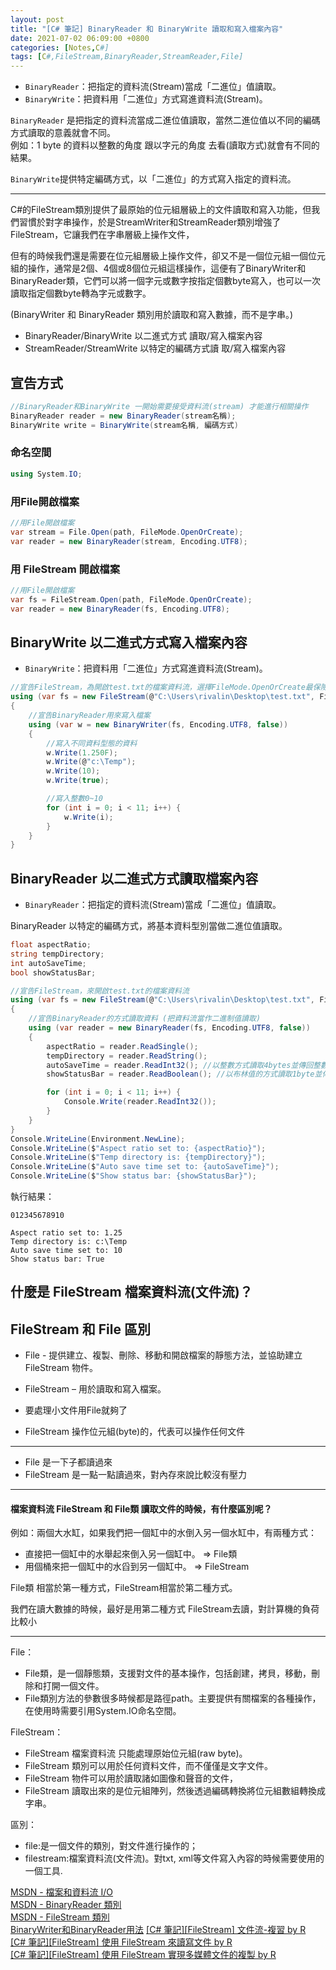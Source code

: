 ```yaml
---
layout: post
title: "[C# 筆記] BinaryReader 和 BinaryWrite 讀取和寫入檔案內容"
date: 2021-07-02 06:09:00 +0800
categories: [Notes,C#]
tags: [C#,FileStream,BinaryReader,StreamReader,File]
---
```


- `BinaryReader`：把指定的資料流(Stream)當成「二進位」值讀取。
- `BinaryWrite`：把資料用「二進位」方式寫進資料流(Stream)。

`BinaryReader` 是把指定的資料流當成二進位值讀取，當然二進位值以不同的編碼方式讀取的意義就會不同。       
例如：1 byte 的資料以整數的角度 跟以字元的角度 去看(讀取方式)就會有不同的結果。     

`BinaryWrite`提供特定編碼方式，以「二進位」的方式寫入指定的資料流。

---

C#的FileStream類別提供了最原始的位元組層級上的文件讀取和寫入功能，但我們習慣於對字串操作，於是StreamWriter和StreamReader類別增強了FileStream，它讓我們在字串層級上操作文件，

但有的時候我們還是需要在位元組層級上操作文件，卻又不是一​​個位元組一個位元組的操作，通常是2個、4個或8個位元組這樣操作，這便有了BinaryWriter和BinaryReader類，它們可以將一個字元或數字按指定個數byte寫入，也可以一次讀取指定個數byte轉為字元或數字。

(BinaryWriter 和 BinaryReader 類別用於讀取和寫入數據，而不是字串。)

- BinaryReader/BinaryWrite 以二進式方式 讀取/寫入檔案內容
- StreamReader/StreamWrite 以特定的編碼方式讀 取/寫入檔案內容


## 宣告方式

```c#
//BinaryReader和BinaryWrite 一開始需要接受資料流(stream) 才能進行相關操作
BinaryReader reader = new BinaryReader(stream名稱);
BinaryWrite write = BinaryWrite(stream名稱, 編碼方式)
```

### 命名空間

```c#
using System.IO;
```

### 用File開啟檔案

```c#
//用File開啟檔案
var stream = File.Open(path, FileMode.OpenOrCreate);
var reader = new BinaryReader(stream, Encoding.UTF8);
```

### 用 FileStream 開啟檔案

```c#
//用File開啟檔案
var fs = FileStream.Open(path, FileMode.OpenOrCreate);
var reader = new BinaryReader(fs, Encoding.UTF8);
```

## BinaryWrite 以二進式方式寫入檔案內容

- `BinaryWrite`：把資料用「二進位」方式寫進資料流(Stream)。

```c#
//宣告FileStream，為開啟test.txt的檔案資料流，選擇FileMode.OpenOrCreate最保險，如果檔案不存在，就會新增一個
using (var fs = new FileStream(@"C:\Users\rivalin\Desktop\test.txt", FileMode.OpenOrCreate))
{
    //宣告BinaryReader用來寫入檔案
    using (var w = new BinaryWriter(fs, Encoding.UTF8, false))
    {
        //寫入不同資料型態的資料
        w.Write(1.250F);
        w.Write(@"c:\Temp");
        w.Write(10);
        w.Write(true);

        //寫入整數0~10
        for (int i = 0; i < 11; i++) {
            w.Write(i);
        }
    }
}
```


## BinaryReader 以二進式方式讀取檔案內容

- `BinaryReader`：把指定的資料流(Stream)當成「二進位」值讀取。

BinaryReader 以特定的編碼方式，將基本資料型別當做二進位值讀取。

```c#
float aspectRatio;
string tempDirectory;
int autoSaveTime;
bool showStatusBar;

//宣告FileStream，來開啟test.txt的檔案資料流
using (var fs = new FileStream(@"C:\Users\rivalin\Desktop\test.txt", FileMode.Open))
{
    //宣告BinaryReader的方式讀取資料 (把資料流當作二進制值讀取)
    using (var reader = new BinaryReader(fs, Encoding.UTF8, false))
    {
        aspectRatio = reader.ReadSingle();
        tempDirectory = reader.ReadString();
        autoSaveTime = reader.ReadInt32(); //以整數方式讀取4bytes並傳回整數值，最後將指標往後移4bytes
        showStatusBar = reader.ReadBoolean(); //以布林值的方式讀取1byte並傳回，並將指標移到下一個byte

        for (int i = 0; i < 11; i++) {
            Console.Write(reader.ReadInt32());
        }
    }
}
Console.WriteLine(Environment.NewLine);
Console.WriteLine($"Aspect ratio set to: {aspectRatio}");
Console.WriteLine($"Temp directory is: {tempDirectory}");
Console.WriteLine($"Auto save time set to: {autoSaveTime}");
Console.WriteLine($"Show status bar: {showStatusBar}");
```

執行結果：

```
012345678910

Aspect ratio set to: 1.25
Temp directory is: c:\Temp
Auto save time set to: 10
Show status bar: True
```

## 什麼是 FileStream 檔案資料流(文件流)？


## FileStream 和 File 區別

- File - 提供建立、複製、刪除、移動和開啟檔案的靜態方法，並協助建立 FileStream 物件。
- FileStream – 用於讀取和寫入檔案。
        
- 要處理小文件用File就夠了
- FileStream 操作位元組(byte)的，代表可以操作任何文件

---

- File 是一下子都讀過來
- FileStream 是一點一點讀過來，對內存來說比較沒有壓力

---

#### 檔案資料流 FileStream 和 File類  讀取文件的時候，有什麼區別呢？

例如：兩個大水缸，如果我們把一個缸中的水倒入另一個水缸中，有兩種方式：

- 直接把一個缸中的水舉起來倒入另一個缸中。 => File類    
- 用個桶來把一個缸中的水舀到另一個缸中。 => FileStream  

File類 相當於第一種方式，FileStream相當於第二種方式。

我們在讀大數據的時候，最好是用第二種方式 FileStream去讀，對計算機的負荷比較小

---


File：
- File類，是一個靜態類，支援對文件的基本操作，包括創建，拷貝，移動，刪除和打開一個文件。 
- File類別方法的參數很多時候都是路徑path。主要提供有關檔案的各種操作，在使用時需要引用System.IO命名空間。

FileStream：
- FileStream 檔案資料流 只能處理原始位元組(raw byte)。 
- FileStream 類別可以用於任何資料文件，而不僅僅是文字文件。 
- FileStream 物件可以用於讀取諸如圖像和聲音的文件，
- FileStream 讀取出來的是位元組陣列，然後透過編碼轉換將位元組數組轉換成字串。

區別：
- file:是一個文件的類別，對文件進行操作的；
- filestream:檔案資料流(文件流)。對txt, xml等文件寫入內容的時候需要使用的一個工具.



[MSDN - 檔案和資料流 I/O](https://learn.microsoft.com/zh-tw/dotnet/standard/io/)       
[MSDN - BinaryReader 類別](https://learn.microsoft.com/zh-tw/dotnet/api/system.io.binaryreader?view=net-8.0)        
[MSDN - FileStream 類別](https://learn.microsoft.com/zh-tw/dotnet/api/system.io.filestream?view=net-8.0)        
[BinaryWriter和BinaryReader用法](https://www.cnblogs.com/wang7/archive/2012/05/17/2506701.html)
[[C# 筆記][FileStream] 文件流-複習  by R](https://riivalin.github.io/posts/2011/02/filestream-1/)       
[[C# 筆記][FileStream] 使用 FileStream 來讀寫文件  by R](https://riivalin.github.io/posts/2011/01/file-stream/)     
[[C# 筆記][FileStream] 使用 FileStream 實現多媒體文件的複製 by R](https://riivalin.github.io/posts/2011/01/filestream-copyfile/)